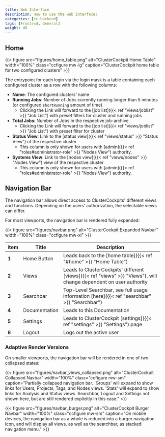 ```yaml
---
title: Web Interface
description: How to use the web interface?
categories: [cc-backend]
tags: [Frontend, General]
weight: 40
---
```


## Home

{{< figure src="figures/home_table.png" alt="ClusterCockpit Home Table" width="100%" class="ccfigure mw-lg" caption="ClusterCockpit home table for two configured clusters" >}}

The entrypoint for each login via the login mask is a table containing each configured cluster as a row with the following columns:

- **Name**: The configured clusters' name
- **Running Jobs**: Number of Jobs currently running longer than 5 minutes (or configured `shortRunning` amount of time)
  - Clicking the Link will forward to the [job list]({{< ref "views/joblist" >}} "Job List") with preset filters for cluster and running jobs
- **Total Jobs**: Number of Jobs in the respective job-archive
  - Clicking the Link will forward to the [job list]({{< ref "views/joblist" >}} "Job List") with preset filter for cluster
- **Status View**: Link to the [status view]({{< ref "views/status" >}} "Status View") of the respective cluster
  - This column is only shown for users with [admin]({{< ref "roles#administrator-role" >}} "Nodes View") authority.
- **Systems View**: Link to the [nodes view]({{< ref "views/nodes" >}} "Nodes View") view of the respective cluster
  - This column is only shown for users with [admin]({{< ref "roles#administrator-role" >}} "Nodes View") authority.

## Navigation Bar

The navigation bar allows direct access to ClusterCockpits' different views and functions. Depending on the users' authorization, the selectable views can differ.

For most viewports, the navigation bar is rendered fully expanded:

{{< figure src="figures/navbar.png" alt="ClusterCockpit Expanded Navbar" width="100%" class="ccfigure mw-xl" >}}

| Item  | Title         | Description                                                                                                       |
| ----- | ------------- | ----------------------------------------------------------------------------------------------------------------- |
| **1** | Home Button   | Leads back to the [home table]({{< ref "#home" >}} "Home Table")                                                  |
| **2** | Views         | Leads to ClusterCockpits' different [views]({{< ref "views" >}} "Views"), will change dependent on user authority |
| **3** | Searchbar     | Top-Level Searchbar, see full usage information [here]({{< ref "searchbar" >}} "Searchbar")                       |
| **4** | Documentation | Leads to this Documentation                                                                                       |
| **5** | Settings      | Leads to ClusterCockpit [settings]({{< ref "settings" >}} "Settings") page                                        |
| **6** | Logout        | Logs out the active user                                                                                          |

### Adaptive Render Versions

On smaller viewports, the navigation bar will be rendered in one of two collapsed states:

{{< figure src="figures/navbar_views_collapsed.png" alt="ClusterCockpit Collapsed Navbar" width="100%" class="ccfigure mw-sm" caption="Partially collapsed navigation bar. 'Groups' will expand to show links for Users, Projects, Tags, and Nodes views. 'Stats' will expand to show links for Analysis and Status views. Searchbar, Logout and Settings not shown here, but are still rendered explicitly in this case." >}}

{{< figure src="figures/navbar_burger.png" alt="ClusterCockpit Burger Navbar" width="100%" class="ccfigure mw-sm" caption="On mobile devices, the navigation bar as a whole is reduced into a burger navigation icon, and will display all views, as well as the searchbar, as stacked navigation menu." >}}
